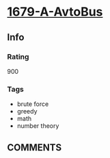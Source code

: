 # [1679-A-AvtoBus](https://codeforces.com/problemset/problem/1679/A)

## Info

### Rating

900

### Tags

- brute force
- greedy
- math
- number theory

## __COMMENTS__

> 
